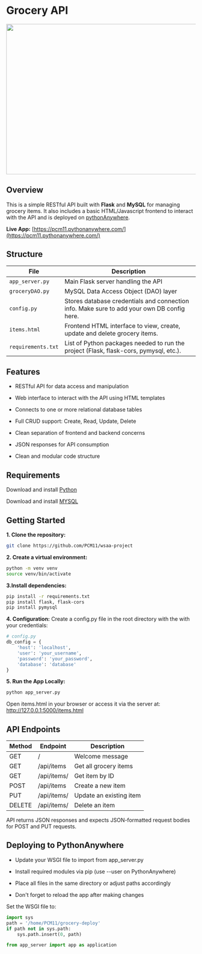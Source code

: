 # Grocery API

<img src="https://mvp.dev/wp-content/uploads/2023/06/Differentiating-SaaS-and-Web-Applications.png" width="700" height="400">

## Overview

This is a simple RESTful API built with **Flask** and **MySQL** for managing grocery items. It also includes a basic HTML/Javascript frontend to interact with the API and is deployed on [pythonAnywhere](https://www.pythonanywhere.com/).

**Live App:** [https://pcm11.pythonanywhere.com/](https://pcm11.pythonanywhere.com/)

## Structure

| File             | Description                                |
|------------------|--------------------------------------------|
| `app_server.py`  | Main Flask server handling the API         |
| `groceryDAO.py`  | MySQL Data Access Object (DAO) layer       |
| `config.py`      | Stores database credentials and connection info. Make sure to add your own DB config here.|
| `items.html`     | Frontend HTML interface to view, create, update and delete grocery items.|
| `requirements.txt`| List of Python packages needed to run the project (Flask, flask-cors, pymysql, etc.).|

## Features

- RESTful API for data access and manipulation

- Web interface to interact with the API using HTML templates

- Connects to one or more relational database tables

- Full CRUD support: Create, Read, Update, Delete

- Clean separation of frontend and backend concerns

- JSON responses for API consumption

- Clean and modular code structure

## Requirements

Download and install [Python](https://www.python.org/downloads/)

Download and install [MYSQL](https://www.python.org/downloads/)

## Getting Started

**1. Clone the repository:**

```bash
git clone https://github.com/PCM11/wsaa-project
```

**2. Create a virtual environment:**

```bash
python -m venv venv
source venv/bin/activate 
```

**3.Install dependencies:**

```bash
pip install -r requirements.txt
pip install flask, flask-cors
pip install pymysql
```

**4. Configuration:**
Create a config.py file in the root directory with the with your credentials:

```python
# config.py
db_config = {
    'host': 'localhost',
    'user': 'your_username',
    'password': 'your_password',
    'database': 'database'
}
```

**5. Run the App Locally:**

```bash
python app_server.py
```

Open items.html in your browser or access it via the server at:
<http://127.0.0.1:5000/items.html>

## API Endpoints

Method	    | Endpoint	       | Description 
----------- | -----------------| ----------- 
GET         | /                | Welcome message
GET	        | /api/items	   | Get all grocery items 
GET	        | /api/items/<id>  | Get item by ID 
POST	    | /api/items	   | Create a new item 
PUT	        | /api/items/<id>  | Update an existing item |
DELETE	    | /api/items/<id>  | Delete an item |

API returns JSON responses and expects JSON-formatted request bodies for POST and PUT requests.

## Deploying to PythonAnywhere

- Update your WSGI file to import from app_server.py

- Install required modules via pip (use --user on PythonAnywhere)

- Place all files in the same directory or adjust paths accordingly

- Don't forget to reload the app after making changes

Set the WSGI file to:

```python
import sys
path = '/home/PCM11/grocery-deploy'
if path not in sys.path:
    sys.path.insert(0, path)

from app_server import app as application
```
